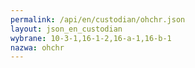 ```yaml
---
permalink: /api/en/custodian/ohchr.json
layout: json_en_custodian
wybrane: 10-3-1,16-1-2,16-a-1,16-b-1
nazwa: ohchr
---
```

